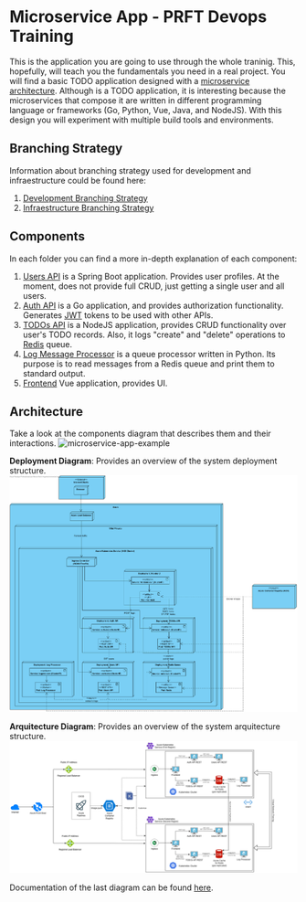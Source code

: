# Microservice App - PRFT Devops Training

This is the application you are going to use through the whole traninig. This, hopefully, will teach you the fundamentals you need in a real project. You will find a basic TODO application designed with a [microservice architecture](https://microservices.io). Although is a TODO application, it is interesting because the microservices that compose it are written in different programming language or frameworks (Go, Python, Vue, Java, and NodeJS). With this design you will experiment with multiple build tools and environments.

## Branching Strategy

Information about branching strategy used for development and infraestructure could be found here:

1. [Development Branching Strategy](/docs/branching-dev-strategy.md)
2. [Infraestructure Branching Strategy](/docs/branching-infra-strategy.md)

## Components

In each folder you can find a more in-depth explanation of each component:

1. [Users API](/users-api) is a Spring Boot application. Provides user profiles. At the moment, does not provide full CRUD, just getting a single user and all users.
2. [Auth API](/auth-api) is a Go application, and provides authorization functionality. Generates [JWT](https://jwt.io/) tokens to be used with other APIs.
3. [TODOs API](/todos-api) is a NodeJS application, provides CRUD functionality over user's TODO records. Also, it logs "create" and "delete" operations to [Redis](https://redis.io/) queue.
4. [Log Message Processor](/log-message-processor) is a queue processor written in Python. Its purpose is to read messages from a Redis queue and print them to standard output.
5. [Frontend](/frontend) Vue application, provides UI.

## Architecture

Take a look at the components diagram that describes them and their interactions.
![microservice-app-example](/arch-img/Microservices.png)

**Deployment Diagram**: Provides an overview of the system deployment structure.
![microservice-deployment](/arch-img/Deployment%20Diagram.png)

**Arquitecture Diagram**: Provides an overview of the system arquitecture structure.
![microservice-architecture](/arch-img/Architecture%20Diagram.png)

Documentation of the last diagram can be found [here](docs\architecture-diagram-report.md).
